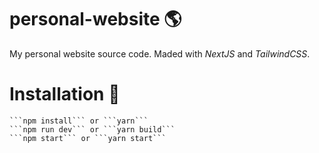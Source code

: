 # personal-website 🌎

My personal website source code. Maded with *NextJS* and *TailwindCSS*. 

# Installation 🔨

    ```npm install``` or ```yarn```
    ```npm run dev``` or ```yarn build```
    ```npm start``` or ```yarn start```
    